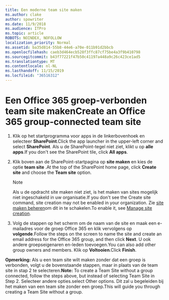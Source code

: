 ```yaml
---
title: Een moderne team site maken
ms.author: clake
author: spowriter
ms.date: 11/9/2018
ms.audience: ITPro
ms.topic: article
ROBOTS: NOINDEX, NOFOLLOW
localization_priority: Normal
ms.assetid: ba35d814-55b8-44e6-a70e-011b91d2bbcb
ms.openlocfilehash: caeb3d464ecb528f3ffc87cf75be4a3f9b410798
ms.sourcegitcommit: b43f77221f47b50c41197a448a9c26c423ce1ad5
ms.translationtype: MT
ms.contentlocale: nl-NL
ms.lasthandoff: 11/15/2019
ms.locfileid: "36516312"
---
```

# <a name="create-an-office-365-group-connected-team-site"></a><span data-ttu-id="1473b-102">Een Office 365 groep-verbonden team site maken</span><span class="sxs-lookup"><span data-stu-id="1473b-102">Create an Office 365 group-connected team site</span></span>

1. <span data-ttu-id="1473b-103">Klik op het startprogramma voor apps in de linkerbovenhoek en selecteer **SharePoint**.</span><span class="sxs-lookup"><span data-stu-id="1473b-103">Click the app launcher in the upper-left corner and select **SharePoint**.</span></span> <span data-ttu-id="1473b-104">Als u de SharePoint-tegel niet ziet, klikt u op **alle apps**.</span><span class="sxs-lookup"><span data-stu-id="1473b-104">If you don't see the SharePoint tile, click **All apps**.</span></span>
    
2. <span data-ttu-id="1473b-105">Klik boven aan de SharePoint-startpagina op **site maken** en kies de optie **team site** .</span><span class="sxs-lookup"><span data-stu-id="1473b-105">At the top of the SharePoint home page, click **Create site** and choose the **Team site** option.</span></span> 
    
    > [!NOTE]
    > <span data-ttu-id="1473b-106">Als u de opdracht site maken niet ziet, is het maken van sites mogelijk niet ingeschakeld in uw organisatie.</span><span class="sxs-lookup"><span data-stu-id="1473b-106">If you don't see the Create site command, site creation may not be enabled in your organization.</span></span> <span data-ttu-id="1473b-107">Zie [site maken beheren](https://go.microsoft.com/fwlink/?linkid=2009644)om dit in te schakelen.</span><span class="sxs-lookup"><span data-stu-id="1473b-107">To enable it, see [Manage site creation](https://go.microsoft.com/fwlink/?linkid=2009644).</span></span> 
  
3. <span data-ttu-id="1473b-108">Volg de stappen op het scherm om de naam van de site en maak een e-mailadres voor de groep Office 365 en klik vervolgens op **volgende**.</span><span class="sxs-lookup"><span data-stu-id="1473b-108">Follow the steps on the screen to name the site and create an email address for the Office 365 group, and then click **Next**.</span></span> <span data-ttu-id="1473b-109">U ook andere groepseigenaren en-leden toevoegen.</span><span class="sxs-lookup"><span data-stu-id="1473b-109">You can also add other group owners and members.</span></span> <span data-ttu-id="1473b-110">Klik op **Voltooien**.</span><span class="sxs-lookup"><span data-stu-id="1473b-110">Click **Finish**.</span></span>
  
 <span data-ttu-id="1473b-111">**Opmerking:** Als u een team site wilt maken zonder dat een groep is verbonden, volgt u de bovenstaande stappen, maar in plaats van de team site in stap 2 te selecteren.</span><span class="sxs-lookup"><span data-stu-id="1473b-111">**Note:** To create a Team Site without a group connected, follow the steps above, but instead of selecting Team Site in Step 2.</span></span> <span data-ttu-id="1473b-112">Selecteer andere opties.</span><span class="sxs-lookup"><span data-stu-id="1473b-112">select Other options.</span></span> <span data-ttu-id="1473b-113">Dit zal u begeleiden bij het maken van een team site zonder een groep.</span><span class="sxs-lookup"><span data-stu-id="1473b-113">This will guide you through creating a Team Site without a group.</span></span> 
    

